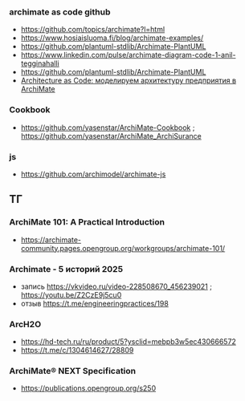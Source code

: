 ### archimate as code github
- https://github.com/topics/archimate?l=html
- https://www.hosiaisluoma.fi/blog/archimate-examples/
- https://github.com/plantuml-stdlib/Archimate-PlantUML
- https://www.linkedin.com/pulse/archimate-diagram-code-1-anil-tegginahalli
- https://github.com/plantuml-stdlib/Archimate-PlantUML
- [Architecture as Code: моделируем архитектуру предприятия в ArchiMate](https://habr.com/ru/companies/otus/articles/885594/)

### Cookbook
- https://github.com/yasenstar/ArchiMate-Cookbook ; https://github.com/yasenstar/ArchiMate_ArchiSurance

### js
- https://github.com/archimodel/archimate-js

## ТГ
###  ArchiMate 101: A Practical Introduction 
- https://archimate-community.pages.opengroup.org/workgroups/archimate-101/

### Archimate - 5 историй 2025
- запись https://vkvideo.ru/video-228508670_456239021 ; https://youtu.be/Z2CzE9j5cu0
- отзыв https://t.me/engineeringpractices/198

### ArcH2O
- https://hd-tech.ru/ru/product/5?ysclid=mebpb3w5ec430666572
- https://t.me/c/1304614627/28809

### ArchiMate® NEXT Specification
- https://publications.opengroup.org/s250
